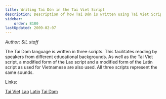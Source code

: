 ```yaml
---
title: Writing Tai Dón in the Tai Viet Script
description: Description of how Tai Dón is written using Tai Viet Script
sidebar:
    order: 8100
lastUpdated: 2009-02-07
---
```


_Author: SIL staff_

The Tai Dam language is written in three scripts. This facilitates reading by speakers from different educational backgrounds. As well as the Tai Viet script, a modified form of the Lao script and a modified form of the Latin script as used for Vietnamese are also used. All three scripts represent the same sounds.

Links:

[Tai Viet](writingsystems.info/scrlang/script-tavt)
[Lao](writingsystems.info/scrlang/script-laoo)
[Latin](writingsystems.info/scrlang/script-latn)
[Tai Dam](writingsystems.info/scrlang/lang-blt)